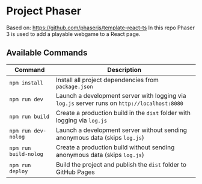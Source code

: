 # Project Phaser
Based on: https://github.com/phaserjs/template-react-ts
In this repo Phaser 3 is used to add a playable webgame to a React page.

## Available Commands

| Command               | Description                                                                                              |
|-----------------------|----------------------------------------------------------------------------------------------------------|
| `npm install`         | Install all project dependencies from `package.json`                                                     |
| `npm run dev`         | Launch a development server with logging via `log.js` server runs on `http://localhost:8080`             |
| `npm run build`       | Create a production build in the `dist` folder with logging via `log.js`                                 |
| `npm run dev-nolog`   | Launch a development server without sending anonymous data (skips `log.js`)                              |
| `npm run build-nolog` | Create a production build without sending anonymous data (skips `log.js`)                                |
| `npm run deploy`      | Build the project and publish the `dist` folder to GitHub Pages                                          |
